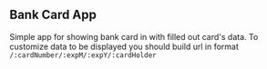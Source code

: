 ## Bank Card App
Simple app for showing bank card in with filled out  card's data.  To customize data to be displayed you should build 
url in format `/:cardNumber/:expM/:expY/:cardHolder`
